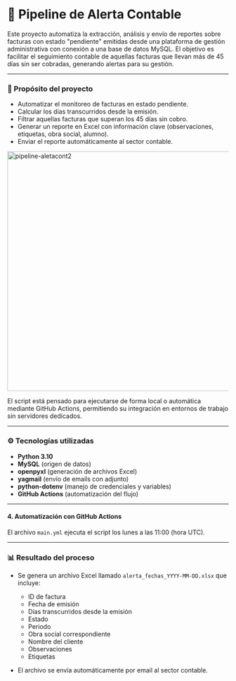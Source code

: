 # 📌 Pipeline de Alerta Contable

Este proyecto automatiza la extracción, análisis y envío de reportes sobre facturas con estado "pendiente" emitidas desde una plataforma de gestión administrativa con conexión a una base de datos MySQL. El objetivo es facilitar el seguimiento contable de aquellas facturas que llevan más de 45 días sin ser cobradas, generando alertas para su gestión.

---

### 🧠 Propósito del proyecto

- Automatizar el monitoreo de facturas en estado pendiente.
- Calcular los días transcurridos desde la emisión.
- Filtrar aquellas facturas que superan los 45 días sin cobro.
- Generar un reporte en Excel con información clave (observaciones, etiquetas, obra social, alumno).
- Enviar el reporte automáticamente al sector contable.

<img width="1344" height="544" alt="pipeline-aletacont2" src="https://github.com/user-attachments/assets/78345915-843a-4435-a482-13b63c1095c7" />

El script está pensado para ejecutarse de forma local o automática mediante GitHub Actions, permitiendo su integración en entornos de trabajo sin servidores dedicados.

---

### ⚙️ Tecnologías utilizadas

- **Python 3.10**
- **MySQL** (origen de datos)
- **openpyxl** (generación de archivos Excel)
- **yagmail** (envío de emails con adjunto)
- **python-dotenv** (manejo de credenciales y variables)
- **GitHub Actions** (automatización del flujo)

---

#### 4. Automatización con GitHub Actions

El archivo `main.yml` ejecuta el script los lunes a las 11:00 (hora UTC).

---

### 📊 Resultado del proceso

- Se genera un archivo Excel llamado `alerta_fechas_YYYY-MM-DD.xlsx` que incluye:

  - ID de factura
  - Fecha de emisión
  - Días transcurridos desde la emisión
  - Estado
  - Periodo
  - Obra social correspondiente
  - Nombre del cliente
  - Observaciones
  - Etiquetas

- El archivo se envía automáticamente por email al sector contable.
